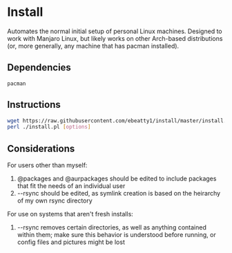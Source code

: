 # Install
Automates the normal initial setup of personal Linux machines. Designed to work with Manjaro Linux, but likely works on other 
Arch-based distributions (or, more generally, any machine that has pacman installed).

## Dependencies
`pacman`

## Instructions
```sh
wget https://raw.githubusercontent.com/ebeatty1/install/master/install.pl
perl ./install.pl [options]
```

## Considerations
For users other than myself:
1. @packages and @aurpackages should be edited to include packages that fit the needs of an individual user
1. --rsync should be edited, as symlink creation is based on the heirarchy of my own rsync directory

For use on systems that aren't fresh installs:
1. --rsync removes certain directories, as well as anything contained within them; make sure this behavior is understood before running, or config files and pictures might be lost
